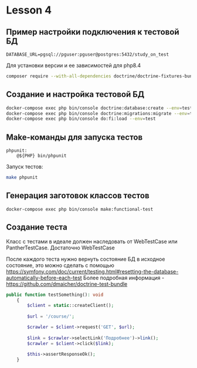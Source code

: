 # Lesson 4

## Пример настройки подключения к тестовой БД

```
DATABASE_URL=pgsql://pguser:pguser@postgres:5432/study_on_test
```

Для установки версии и ее зависимостей для php8.4
```bash
composer require --with-all-dependencies doctrine/doctrine-fixtures-bundle:^4.0
```

## Создание и настройка тестовой БД

```bash
docker-compose exec php bin/console doctrine:database:create --env=test
docker-compose exec php bin/console doctrine:migrations:migrate --env=test
docker-compose exec php bin/console do:fi:load --env=test
```

## Make-команды для запуска тестов

```
phpunit:
	@${PHP} bin/phpunit
```

Запуск тестов:
```bash
make phpunit
```

## Генерация заготовок классов тестов

```
docker-compose exec php bin/console make:functional-test
```

## Создание теста

Класс с тестами в идеале должен наследовать от WebTestCase или PantherTestCase.
Достаточно WebTestCase

После каждого теста нужно вернуть состояние БД в исходное состояние, это можно сделать с помощью https://symfony.com/doc/current/testing.html#resetting-the-database-automatically-before-each-test 
Более подробная информация -https://github.com/dmaicher/doctrine-test-bundle

```php
public function testSomething(): void
    {
        $client = static::createClient();
        
        $url = '/course/';

        $crawler = $client->request('GET', $url);
        
        $link = $crawler->selectLink('Подробнее')->link();
        $crawler = $client->click($link);
	
        $this->assertResponseOk();
    }
```
